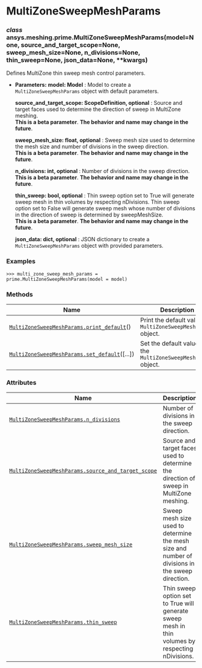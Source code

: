 # MultiZoneSweepMeshParams



### *class* ansys.meshing.prime.MultiZoneSweepMeshParams(model=None, source_and_target_scope=None, sweep_mesh_size=None, n_divisions=None, thin_sweep=None, json_data=None, \*\*kwargs)

Defines MultiZone thin sweep mesh control parameters.

* **Parameters:**
  **model: Model**
  : Model to create a `MultiZoneSweepMeshParams` object with default parameters.

  **source_and_target_scope: ScopeDefinition, optional**
  : Source and target faces used to determine the direction of sweep in MultiZone meshing.
    <br/>
    **This is a beta parameter**. **The behavior and name may change in the future**.

  **sweep_mesh_size: float, optional**
  : Sweep mesh size used to determine the mesh size and number of divisions in the sweep direction.
    <br/>
    **This is a beta parameter**. **The behavior and name may change in the future**.

  **n_divisions: int, optional**
  : Number of divisions in the sweep direction.
    <br/>
    **This is a beta parameter**. **The behavior and name may change in the future**.

  **thin_sweep: bool, optional**
  : Thin sweep option set to True will generate sweep mesh in thin volumes by respecting nDivisions.   Thin sweep option set to False will generate sweep mesh whose number of divisions in the direction of sweep is determined by sweepMeshSize.
    <br/>
    **This is a beta parameter**. **The behavior and name may change in the future**.

  **json_data: dict, optional**
  : JSON dictionary to create a `MultiZoneSweepMeshParams` object with provided parameters.

### Examples

```pycon
>>> multi_zone_sweep_mesh_params = prime.MultiZoneSweepMeshParams(model = model)
```

<!-- !! processed by numpydoc !! -->

### Methods

| Name | Description |
|--------------------------------------------------------------------------------------------------------------------------------------------------------------------------|------------------------------------------------------------------|
| [`MultiZoneSweepMeshParams.print_default`](ansys.meshing.prime.MultiZoneSweepMeshParams.print_default.md#ansys.meshing.prime.MultiZoneSweepMeshParams.print_default)()   | Print the default values of `MultiZoneSweepMeshParams` object.   |
| [`MultiZoneSweepMeshParams.set_default`](ansys.meshing.prime.MultiZoneSweepMeshParams.set_default.md#ansys.meshing.prime.MultiZoneSweepMeshParams.set_default)([...])    | Set the default values of the `MultiZoneSweepMeshParams` object. |

### Attributes

| Name | Description |
|----------------------------------------------------------------------------------------------------------------------------------------------------------------------------------------------------|--------------------------------------------------------------------------------------------------|
| [`MultiZoneSweepMeshParams.n_divisions`](ansys.meshing.prime.MultiZoneSweepMeshParams.n_divisions.md#ansys.meshing.prime.MultiZoneSweepMeshParams.n_divisions)                                     | Number of divisions in the sweep direction.                                                      |
| [`MultiZoneSweepMeshParams.source_and_target_scope`](ansys.meshing.prime.MultiZoneSweepMeshParams.source_and_target_scope.md#ansys.meshing.prime.MultiZoneSweepMeshParams.source_and_target_scope) | Source and target faces used to determine the direction of sweep in MultiZone meshing.           |
| [`MultiZoneSweepMeshParams.sweep_mesh_size`](ansys.meshing.prime.MultiZoneSweepMeshParams.sweep_mesh_size.md#ansys.meshing.prime.MultiZoneSweepMeshParams.sweep_mesh_size)                         | Sweep mesh size used to determine the mesh size and number of divisions in the sweep direction.  |
| [`MultiZoneSweepMeshParams.thin_sweep`](ansys.meshing.prime.MultiZoneSweepMeshParams.thin_sweep.md#ansys.meshing.prime.MultiZoneSweepMeshParams.thin_sweep)                                        | Thin sweep option set to True will generate sweep mesh in thin volumes by respecting nDivisions. |

